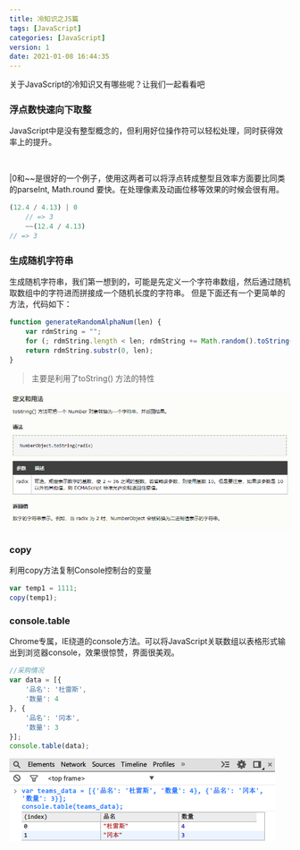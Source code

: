 ```yaml
---
title: 冷知识之JS篇
tags: [JavaScript]
categories: [JavaScript]
version: 1
date: 2021-01-08 16:44:35
---
```

关于JavaScript的冷知识又有哪些呢？让我们一起看看吧
<!-- more -->

### 浮点数快速向下取整

JavaScript中是没有整型概念的，但利用好位操作符可以轻松处理，同时获得效率上的提升。

<br>

|0和~~是很好的一个例子，使用这两者可以将浮点转成整型且效率方面要比同类的parseInt, Math.round 要快。在处理像素及动画位移等效果的时候会很有用。

``` JavaScript
(12.4 / 4.13) | 0
    // => 3
    ~~(12.4 / 4.13)
// => 3
```

### 生成随机字符串

生成随机字符串，我们第一想到的，可能是先定义一个字符串数组，然后通过随机取数组中的字符进而拼接成一个随机长度的字符串。
但是下面还有一个更简单的方法，代码如下：

``` js
function generateRandomAlphaNum(len) {
    var rdmString = "";
    for (; rdmString.length < len; rdmString += Math.random().toString(36).substr(2));
    return rdmString.substr(0, len);
}
```

> 主要是利用了toString() 方法的特性

![image](/images/toString.png)

### copy

利用copy方法复制Console控制台的变量

``` js
var temp1 = 1111;
copy(temp1);
```

### console.table

Chrome专属，IE绕道的console方法。可以将JavaScript关联数组以表格形式输出到浏览器console，效果很惊赞，界面很美观。

``` js
//采购情况
var data = [{
    '品名': '杜雷斯',
    '数量': 4
}, {
    '品名': '冈本',
    '数量': 3
}];
console.table(data);
```

![image](/images/console.table.png)

